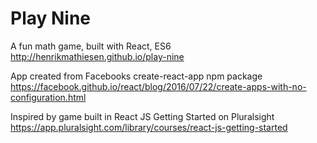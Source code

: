 # Play Nine
A fun math game, built with React, ES6  
http://henrikmathiesen.github.io/play-nine

App created from Facebooks create-react-app npm package  
https://facebook.github.io/react/blog/2016/07/22/create-apps-with-no-configuration.html

Inspired by game built in React JS Getting Started on Pluralsight  
https://app.pluralsight.com/library/courses/react-js-getting-started
